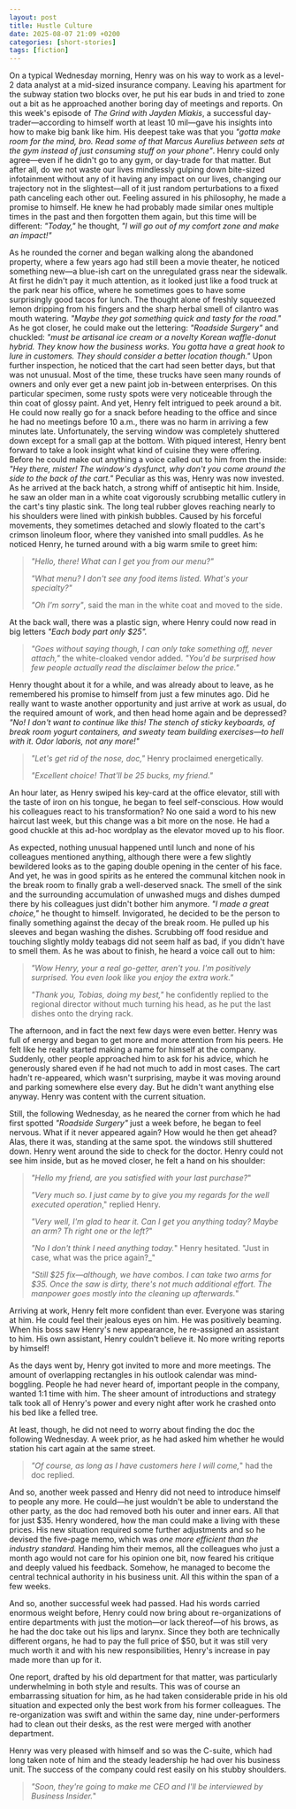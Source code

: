 ```yaml
---
layout: post
title: Hustle Culture
date: 2025-08-07 21:09 +0200
categories: [short-stories]
tags: [fiction]
---
```


On a typical Wednesday morning, Henry was on his way to work as a level-2 data analyst at a mid-sized insurance company. Leaving his apartment for the subway station two blocks over, he put his ear buds in and tried to zone out a bit as he approached another boring day of meetings and reports. On this week's episode of _The Grind with Jayden Miakis_, a successful day-trader—according to himself worth at least 10 mil—gave his insights into how to make big bank like him. His deepest take was that you _"gotta make room for the mind, bro. Read some of that Marcus Aurelius between sets at the gym instead of just consuming stuff on your phone"_. Henry could only agree—even if he didn't go to any gym, or day-trade for that matter. But after all, do we not waste our lives mindlessly gulping down bite-sized infotainment without any of it having any impact on our lives, changing our trajectory not in the slightest—all of it just random perturbations to a fixed path canceling each other out. Feeling assured in his philosophy, he made a promise to himself. He knew he had probably made similar ones multiple times in the past and then forgotten them again, but this time will be different: _"Today,"_ he thought, _"I will go out of my comfort zone and make an impact!"_

As he rounded the corner and began walking along the abandoned property, where a few years ago had still been a movie theater, he noticed something new—a blue-ish cart on the unregulated grass near the sidewalk. At first he didn't pay it much attention, as it looked just like a food truck at the park near his office, where he sometimes goes to have some surprisingly good tacos for lunch. The thought alone of freshly squeezed lemon dripping from his fingers and the sharp herbal smell of cilantro was mouth watering. _"Maybe they got something quick and tasty for the road."_ As he got closer, he could make out the lettering: *"Roadside Surgery"* and chuckled: _"must be artisanal ice cream or a novelty Korean waffle-donut hybrid. They know how the business works. You gotta have a great hook to lure in customers. They should consider a better location though."_ Upon further inspection, he noticed that the cart had seen better days, but that was not unusual. Most of the time, these trucks have seen many rounds of owners and only ever get a new paint job in-between enterprises. On this particular specimen, some rusty spots were very noticeable through the thin coat of glossy paint. And yet, Henry felt intrigued to peek around a bit. He could now really go for a snack before heading to the office and since he had no meetings before 10 a.m., there was no harm in arriving a few minutes late. Unfortunately, the serving window was completely shuttered down except for a small gap at the bottom. With piqued interest, Henry bent forward to take a look insight what kind of cuisine they were offering. Before he could make out anything a voice called out to him from the inside: _"Hey there, mister! The window's dysfunct, why don't you come around the side to the back of the cart."_ Peculiar as this was, Henry was now invested. As he arrived at the back hatch, a strong whiff of antiseptic hit him. Inside, he saw an older man in a white coat vigorously scrubbing metallic cutlery in the cart's tiny plastic sink. The long teal rubber gloves reaching nearly to his shoulders were lined with pinkish bubbles. Caused by his forceful movements, they sometimes detached and slowly floated to the cart's crimson linoleum floor, where they vanished into small puddles. As he noticed Henry, he turned around with a big warm smile to greet him: 

> _"Hello, there! What can I get you from our menu?"_
>
> _"What menu? I don't see any food items listed. What's your specialty?"_
>
> _"Oh I'm sorry"_, said the man in the white coat and moved to the side.
>

At the back wall, there was a plastic sign, where Henry could now read in big letters _"Each body part only $25"._

> _"Goes without saying though, I can only take something off, never attach,"_ the white-cloaked vendor added. _"You'd be surprised how few people actually read the disclaimer below the price."_
>

Henry thought about it for a while, and was already about to leave, as he remembered his promise to himself from just a few minutes ago. Did he really want to waste another opportunity and just arrive at work as usual, do the required amount of work, and then head home again and be depressed? _"No! I don't want to continue like this! The stench of sticky keyboards, of break room yogurt containers, and sweaty team building exercises—to hell with it. Odor laboris, not any more!"_ 

> _"Let's get rid of the nose, doc,"_ Henry proclaimed energetically.
>
> _"Excellent choice! That'll be 25 bucks, my friend."_
>

An hour later, as Henry swiped his key-card at the office elevator, still with the taste of iron on his tongue, he began to feel self-conscious. How would his colleagues react to his transformation? No one said a word to his new haircut last week, but this change was a bit more on the nose. He had a good chuckle at this ad-hoc wordplay as the elevator moved up to his floor. 

As expected, nothing unusual happened until lunch and none of his colleagues mentioned anything, although there were a few slightly bewildered looks as to the gaping double opening in the center of his face. And yet, he was in good spirits as he entered the communal kitchen nook in the break room to finally grab a well-deserved snack. The smell of the sink and the surrounding accumulation of unwashed mugs and dishes dumped there by his colleagues just didn't bother him anymore. _"I made a great choice,"_ he thought to himself. Invigorated, he decided to be the person to finally something against the decay of the break room. He pulled up his sleeves and began washing the dishes. Scrubbing off food residue and touching slightly moldy teabags did not seem half as bad, if you didn't have to smell them. As he was about to finish, he heard a voice call out to him:

> _"Wow Henry, your a real go-getter, aren't you. I'm positively surprised. You even look like you enjoy the extra work."_
>
> _"Thank you, Tobias, doing my best,"_ he confidently replied to the regional director without much turning his head, as he put the last dishes onto the drying rack.
>

The afternoon, and in fact the next few days were even better. Henry was full of energy and began to get more and more attention from his peers. He felt like he really started making a name for himself at the company. Suddenly, other people approached him to ask for his advice, which he generously shared even if he had not much to add in most cases. The cart hadn't re-appeared, which wasn't surprising, maybe it was moving around and parking somewhere else every day. But he didn't want anything else anyway. Henry was content with the current situation.

Still, the following Wednesday, as he neared the corner from which he had first spotted *"Roadside Surgery"* just a week before, he began to feel nervous. What if it never appeared again? How would he then get ahead? Alas, there it was, standing at the same spot. the windows still shuttered down. Henry went around the side to check for the doctor. Henry could not see him inside, but as he moved closer, he felt a hand on his shoulder:

> _"Hello my friend, are you satisfied with your last purchase?_"
>
> _"Very much so. I just came by to give you my regards for the well executed operation_," replied Henry.
>
> _"Very well, I'm glad to hear it. Can I get you anything today? Maybe an arm? Th right one or the left?_"
>
> _"No I don't think I need anything today._" Henry hesitated. "Just in case, what was the price again?_"
>
> _"Still $25 fix—although, we have combos. I can take two arms for $35. Once the saw is dirty, there's not much additional effort. The manpower goes mostly into the cleaning up afterwards._"
>

Arriving at work, Henry felt more confident than ever. Everyone was staring at him. He could feel their jealous eyes on him. He was positively beaming. When his boss saw Henry's new appearance, he re-assigned an assistant to him. His own assistant, Henry couldn't believe it. No more writing reports by himself! 

As the days went by, Henry got invited to more and more meetings. The amount of overlapping rectangles in his outlook calendar was mind-boggling. People he had never heard of, important people in the company, wanted 1:1 time with him. The sheer amount of introductions and strategy talk took all of Henry's power and every night after work he crashed onto his bed like a felled tree.

At least, though, he did not need to worry about finding the doc the following Wednesday. A week prior, as he had asked him whether he would station his cart again at the same street. 

> _"Of course, as long as I have customers here I will come,_" had the doc replied.
>

And so, another week passed and Henry did not need to introduce himself to people any more. He could—he just wouldn't be able to understand the other party, as the doc had removed both his outer and inner ears. All that for just $35. Henry wondered, how the man could make a living with these prices. His new situation required some further adjustments and so he devised the five-page memo, which was _one more efficient than the industry standard._ Handing him their memos, all the colleagues who just a month ago would not care for his opinion one bit, now feared his critique and deeply valued his feedback. Somehow, he managed to become the central technical authority in his business unit. All this within the span of a few weeks. 

And so, another successful week had passed. Had his words carried enormous weight before, Henry could now bring about re-organizations of entire departments with just the motion—or lack thereof—of his brows, as he had the doc take out his lips and larynx. Since they both are technically different organs, he had to pay the full price of $50, but it was still very much worth it and with his new responsibilities, Henry's increase in pay made more than up for it. 

One report, drafted by his old department for that matter, was particularly underwhelming in both style and results. This was of course an embarrassing situation for him, as he had taken considerable pride in his old situation and expected only the best work from his former colleagues. The re-organization was swift and within the same day, nine under-performers had to clean out their desks, as the rest were merged with another department. 

Henry was very pleased with himself and so was the C-suite, which had long taken note of him and the steady leadership he had over his business unit. The success of the company could rest easily on his stubby shoulders.

> _"Soon, they're going to make me CEO and I'll be interviewed by Business Insider._"